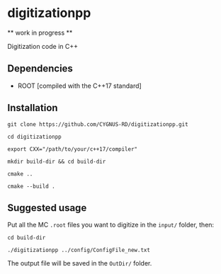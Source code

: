 # digitizationpp

** work in progress **

Digitization code in C++

## Dependencies

* ROOT [compiled with the C++17 standard]


## Installation

`git clone https://github.com/CYGNUS-RD/digitizationpp.git`

`cd digitizationpp`

`export CXX="/path/to/your/c++17/compiler"`

`mkdir build-dir && cd build-dir`

`cmake ..`

`cmake --build .`

## Suggested usage

Put all the MC `.root` files you want to digitize in the `input/` folder, then:

`cd build-dir`

`./digitizationpp ../config/ConfigFile_new.txt`

The output file will be saved in the `OutDir/` folder.


